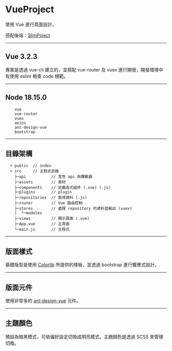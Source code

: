 # VueProject

使用 Vue 進行頁面設計。

搭配後端：[SlimPoject](https://github.com/tk50486yui/SlimProject.git)

----
## Vue 3.2.3

專案是透過 vue-cli 建立的，並搭配 vue-router 及 vuex 進行開發，開發環境中有使用 eslint 檢查 code 規範。


----
## Node 18.15.0

``` 
    vue
    vue-router
    vuex
    axios
    ant-design-vue
    bootstrap
``` 

----
## 目錄架構
```    
  + public  // index
  + src     // 主程式目錄
    ├─api           // 宣告 api 與攔截器
    ├─assets        // 素材
    ├─components    // 定義各式組件 (.vue) (.js)
    ├─plugins       // plugin
    ├─repositories  // 取得資料 (.js)
    ├─router        // Vue 路由控制
    ├─stores        // 處理 repository 的資料並輸出 (vuex)
    │  └─modules
    ├─views         // 顯示頁面 (.vue)
    ├─App.vue       // 主頁面
    └─main.js       // 主程式
```

----
## 版面樣式

基礎版型是使用 [Colorlib](https://colorlib.com/) 所提供的樣板，並透過 bootstrap 進行響應式設計。

----
## 版面元件

使用非常多的 [ant-design-vue](https://www.antdv.com/docs/vue/introduce-cn) 元件。

----
## 主題顏色

預設為暗黑模式，可依偏好設定切換成明亮模式。主題顏色是透過 SCSS 來管理切換。